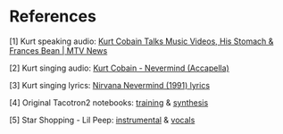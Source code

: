 # References

[1] Kurt speaking audio: [Kurt Cobain Talks Music Videos, His Stomach & Frances Bean | MTV News](https://www.youtube.com/watch?v=hJtm9HomKdE&ab_channel=MTV)

[2] Kurt singing audio: [Kurt Cobain - Nevermind (Accapella)](https://www.youtube.com/watch?v=c7ZaVJLTt3E&ab_channel=CurmodgeonNIRVANA)

[3] Kurt singing lyrics: [Nirvana Nevermind (1991) lyrics](https://www.azlyrics.com/n/nirvana.html)

[4] Original Tacotron2 notebooks: [training](https://colab.research.google.com/drive/14X73UiywnoL9VS30iPDcX4WXxwZWv2e2#scrollTo=1lP4tdlKEEqU) & [synthesis](https://colab.research.google.com/drive/14X73UiywnoL9VS30iPDcX4WXxwZWv2e2#scrollTo=1lP4tdlKEEqU)

[5] Star Shopping - Lil Peep: [instrumental](https://www.youtube.com/watch?v=BJ47pVfmIqE&ab_channel=kryptik) & [vocals](https://www.youtube.com/watch?v=9s4pr-pG0VE&ab_channel=Zapte)
